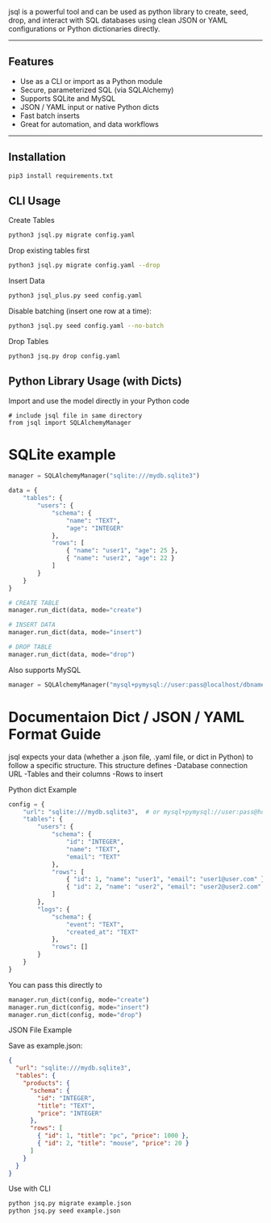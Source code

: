 
jsql is a powerful tool and can be used as python library to create, seed, drop, and interact with SQL databases using clean JSON or YAML configurations or Python dictionaries directly.

---

##  Features

-  Use as a CLI or import as a Python module
-  Secure, parameterized SQL (via SQLAlchemy)
-  Supports SQLite and MySQL
-  JSON / YAML input or native Python dicts
-  Fast batch inserts
- Great for automation, and data workflows

---

## Installation

```sh
pip3 install requirements.txt
```

## CLI Usage

 Create Tables
```sh
python3 jsql.py migrate config.yaml
```
Drop existing tables first
```sh
python3 jsql.py migrate config.yaml --drop
```
Insert Data
```sh
python3 jsql_plus.py seed config.yaml
```

Disable batching (insert one row at a time):
```sh
python3 jsql.py seed config.yaml --no-batch
```


 Drop Tables
```sh
python3 jsq.py drop config.yaml
```


## Python Library Usage (with Dicts)

Import and use the model directly in your Python code

```
# include jsql file in same directory 
from jsql import SQLAlchemyManager
```

# SQLite example
```py
manager = SQLAlchemyManager("sqlite:///mydb.sqlite3")

data = {
    "tables": {
        "users": {
            "schema": {
                "name": "TEXT",
                "age": "INTEGER"
            },
            "rows": [
                { "name": "user1", "age": 25 },
                { "name": "user2", "age": 22 }
            ]
        }
    }
}

# CREATE TABLE
manager.run_dict(data, mode="create")

# INSERT DATA
manager.run_dict(data, mode="insert")

# DROP TABLE
manager.run_dict(data, mode="drop")
```

Also supports MySQL
```py
manager = SQLAlchemyManager("mysql+pymysql://user:pass@localhost/dbname")
```

# Documentaion Dict / JSON / YAML Format Guide
jsql expects your data (whether a .json file, .yaml file, or dict in Python) to follow a specific structure. This structure defines
  -Database connection URL
  -Tables and their columns
  -Rows to insert

 Python dict Example
```py
config = {
    "url": "sqlite:///mydb.sqlite3",  # or mysql+pymysql://user:pass@host/db
    "tables": {
        "users": {
            "schema": {
                "id": "INTEGER",
                "name": "TEXT",
                "email": "TEXT"
            },
            "rows": [
                { "id": 1, "name": "user1", "email": "user1@user.com" },
                { "id": 2, "name": "user2", "email": "user2@user2.com" }
            ]
        },
        "logs": {
            "schema": {
                "event": "TEXT",
                "created_at": "TEXT"
            },
            "rows": []
        }
    }
}
```

You can pass this directly to
```py
manager.run_dict(config, mode="create")
manager.run_dict(config, mode="insert")
manager.run_dict(config, mode="drop")
```

JSON File Example

Save as example.json:
```json
{
  "url": "sqlite:///mydb.sqlite3",
  "tables": {
    "products": {
      "schema": {
        "id": "INTEGER",
        "title": "TEXT",
        "price": "INTEGER"
      },
      "rows": [
        { "id": 1, "title": "pc", "price": 1000 },
        { "id": 2, "title": "mouse", "price": 20 }
      ]
    }
  }
}
```
Use with CLI
```sh
python jsq.py migrate example.json
python jsq.py seed example.json
```

